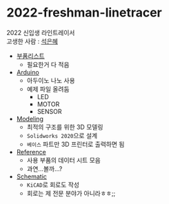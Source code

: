 # 2022-freshman-linetracer

2022 신입생 라인트레이서  
고생한 사람 : [석은혜](https://github.com/mokhwasomssi)

- [부품리스트](https://alert-dance-a15.notion.site/bc81dec099644cce938beb7883b7c5f4)
  - 필요한거 다 적음
- [Arduino](https://github.com/RATS-make-robot/2022-freshman-linetracer/tree/main/Arduino)
  - 아두이노 나노 사용
  - 예제 파일 올려둠
    - LED
    - MOTOR
    - SENSOR
- [Modeling](https://github.com/RATS-make-robot/2022-freshman-linetracer/tree/main/Modeling)
  - 최적의 구조를 위한 3D 모델링
  - `Solidworks 2020`으로 설계
  - `베이스` 파트만 3D 프린터로 출력하면 됨
- [Reference](https://github.com/RATS-make-robot/2022-freshman-linetracer/tree/main/Reference)
  - 사용 부품의 데이터 시트 모음
  - 과연...볼까...?
- [Schematic](https://github.com/RATS-make-robot/2022-freshman-linetracer/tree/main/Schematic)
  - `KiCAD`로 회로도 작성
  - 회로는 제 전문 분야가 아니라ㅎㅎ;;
